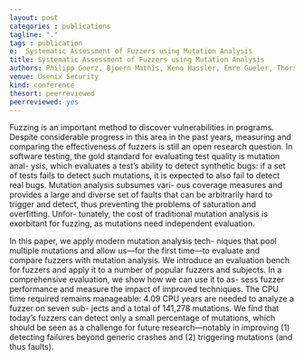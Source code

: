 ```yaml
---
layout: post
categories : publications
tagline: "."
tags : publication
e:  Systematic Assessment of Fuzzers using Mutation Analysis
title: Systematic Assessment of Fuzzers using Mutation Analysis
authors: Philipp Goerz, Bjoern Mathis, Keno Hassler, Emre Gueler, Thorsten Holz, Andreas Zeller, and Rahul Gopinath
venue: Usenix Security
kind: conference
thesort: peerreviewed
peerreviewed: yes
---
```


Fuzzing is an important method to discover vulnerabilities
in programs. Despite considerable progress in this area in
the past years, measuring and comparing the effectiveness of
fuzzers is still an open research question. In software testing,
the gold standard for evaluating test quality is mutation anal-
ysis, which evaluates a test’s ability to detect synthetic bugs:
if a set of tests fails to detect such mutations, it is expected to
also fail to detect real bugs. Mutation analysis subsumes vari-
ous coverage measures and provides a large and diverse set
of faults that can be arbitrarily hard to trigger and detect, thus
preventing the problems of saturation and overfitting. Unfor-
tunately, the cost of traditional mutation analysis is exorbitant
for fuzzing, as mutations need independent evaluation.

In this paper, we apply modern mutation analysis tech-
niques that pool multiple mutations and allow us—for the
first time—to evaluate and compare fuzzers with mutation
analysis. We introduce an evaluation bench for fuzzers and
apply it to a number of popular fuzzers and subjects. In a
comprehensive evaluation, we show how we can use it to as-
sess fuzzer performance and measure the impact of improved
techniques. The CPU time required remains manageable:
4.09 CPU years are needed to analyze a fuzzer on seven sub-
jects and a total of 141,278 mutations. We find that today’s
fuzzers can detect only a small percentage of mutations, which
should be seen as a challenge for future research—notably in
improving (1) detecting failures beyond generic crashes and
(2) triggering mutations (and thus faults).

[<em class="fa fa-book fa-lg" aria-hidden="true"></em>](/resources/usenixsecurity2023/goerz2023systematic.pdf "paper")
[<em class="fa fa-database fa-lg" aria-hidden="true"></em>](https://github.com/CISPA-SysSec/mua_fuzzer_bench/ "replication")
